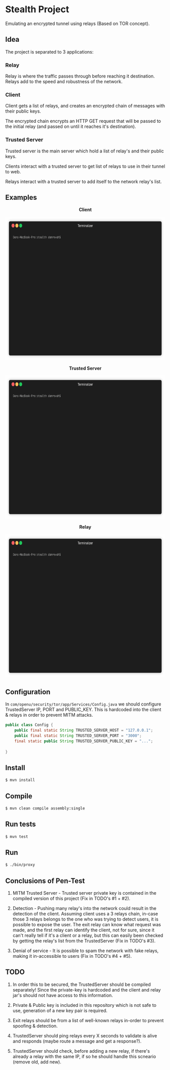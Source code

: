 #  Stealth Project

Emulating an encrypted tunnel using relays (Based on TOR concept).

## Idea

The project is separated to 3 applications:

### Relay
Relay is where the traffic passes through before reaching it destination.
Relays add to the speed and robustness of the network.

### Client
Client gets a list of relays, and creates an encrypted chain of messages with their public keys. 

The encrypted chain encrypts an HTTP GET request that will be passed to the initial relay (and passed on until it reaches it's destination).

### Trusted Server
Trusted server is the main server which hold a list of relay's and their public keys.

Clients interact with a trusted server to get list of relays to use in their tunnel to web.

Relays interact with a trusted server to add itself to the network relay's list.

## Examples 

<p align="center"><b>Client</b></p>
<p align="center">
  <img width="690" height="450" src="docs/gifs/client.gif">
</p>

<p align="center"><b>Trusted Server</b></p>
<p align="center">
  <img width="690" height="450" src="docs/gifs/trusted-server.gif">
</p>

<p align="center"><b>Relay</b></p>
<p align="center">
  <img width="690" height="450" src="docs/gifs/relay.gif">
</p>


## Configuration
In `com/openu/security/tor/app/Services/Config.java` we should configure TrustedServer IP, PORT and PUBLIC_KEY.
This is hardcoded into the client & relays in order to prevent MITM attacks.

```java
public class Config {
    public final static String TRUSTED_SERVER_HOST = "127.0.0.1";
    public final static String TRUSTED_SERVER_PORT = "3000";
    final static public String TRUSTED_SERVER_PUBLIC_KEY = "...";

}

```
## Install

```sh 
$ mvn install
```

## Compile

```sh 
$ mvn clean compile assembly:single
```

## Run tests

```sh 
$ mvn test
```

## Run

```sh 
$ ./bin/proxy 
```

## Conclusions of Pen-Test

1. MITM Trusted Server - Trusted server private key is contained in the compiled version of this project (Fix in TODO's #1 + #2).
 
2. Detection - Pushing many relay's into the network could result in the detection of the client. Assuming client uses a 3 relays chain, in-case those 3 relays belongs to the one who was trying to detect users, it is possible to expose the user. The exit relay can know what request was made, and the first relay can identify the client, not for sure, since it can't really tell if it's a client or a relay, but this can easily been checked by getting the relay's list from the TrustedServer (Fix in TODO's #3).

3. Denial of service - It is possible to spam the network with fake relays, making it in-accessible to users (Fix in TODO's #4 + #5).

## TODO

1. In order this to be secured, the TrustedServer should be compiled separately!
Since the private-key is hardcoded and the client and relay jar's should not have access to this information.

2. Private & Public key is included in this repository which is not safe to use, generation of a new key pair is required.

3. Exit relays should be from a list of well-known relays in-order to prevent spoofing & detection.

4. TrustedServer should ping relays every X seconds to validate is alive and responds (maybe route a message and get a response?).

5. TrustedServer should check, before adding a new relay, if there's already a relay with the same IP, if so he should handle this scneario (remove old, add new).


